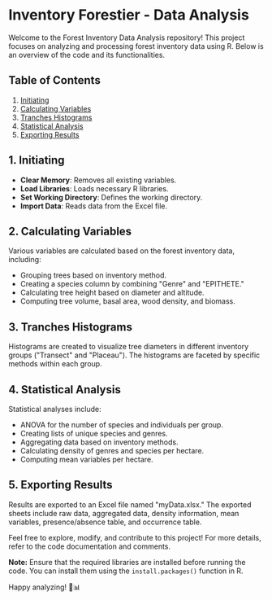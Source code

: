 # Inventory Forestier - Data Analysis

Welcome to the Forest Inventory Data Analysis repository! This project focuses on analyzing and processing forest inventory data using R. Below is an overview of the code and its functionalities.

## Table of Contents

1. [Initiating](#initiating)
2. [Calculating Variables](#calculating-variables)
3. [Tranches Histograms](#tranches-histograms)
4. [Statistical Analysis](#statistical-analysis)
5. [Exporting Results](#exporting-results)

## 1. Initiating

- **Clear Memory**: Removes all existing variables.
- **Load Libraries**: Loads necessary R libraries.
- **Set Working Directory**: Defines the working directory.
- **Import Data**: Reads data from the Excel file.

## 2. Calculating Variables

Various variables are calculated based on the forest inventory data, including:
- Grouping trees based on inventory method.
- Creating a species column by combining "Genre" and "EPITHETE."
- Calculating tree height based on diameter and altitude.
- Computing tree volume, basal area, wood density, and biomass.

## 3. Tranches Histograms

Histograms are created to visualize tree diameters in different inventory groups ("Transect" and "Placeau"). The histograms are faceted by specific methods within each group.

## 4. Statistical Analysis

Statistical analyses include:
- ANOVA for the number of species and individuals per group.
- Creating lists of unique species and genres.
- Aggregating data based on inventory methods.
- Calculating density of genres and species per hectare.
- Computing mean variables per hectare.

## 5. Exporting Results

Results are exported to an Excel file named "myData.xlsx." The exported sheets include raw data, aggregated data, density information, mean variables, presence/absence table, and occurrence table.

Feel free to explore, modify, and contribute to this project! For more details, refer to the code documentation and comments.

**Note:** Ensure that the required libraries are installed before running the code. You can install them using the `install.packages()` function in R.

Happy analyzing! 🌲📊
